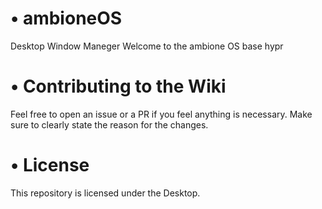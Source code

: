 # • ambioneOS
Desktop Window Maneger
Welcome to the ambione OS base hypr

# • Contributing to the Wiki
Feel free to open an issue or a PR if you feel anything is necessary.
Make sure to clearly state the reason for the changes.

# • License
This repository is licensed under the Desktop.
